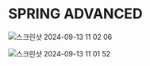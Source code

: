 # SPRING ADVANCED

![스크린샷 2024-09-13 11 02 06](https://github.com/user-attachments/assets/ff72a06e-30db-4b03-bd3f-73b2954b3826)




![스크린샷 2024-09-13 11 01 52](https://github.com/user-attachments/assets/c3461225-88be-415a-aec0-c708bbb58d8b)
